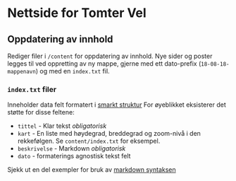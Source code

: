 # Nettside for Tomter Vel

## Oppdatering av innhold

Rediger filer i `/content` for oppdatering av innhold.
Nye sider og poster legges til ved oppretting av ny mappe, gjerne med ett dato-prefix (`18-08-18-mappenavn`) og med en `index.txt` fil.

### `index.txt` filer

Inneholder data felt formatert i [smarkt struktur](https://github.com/jondashkyle/smarkt)
For øyeblikket eksisterer det støtte for disse feltene:
* `tittel` - Klar tekst  _obligatorisk_
* `kart` - En liste med høydegrad, breddegrad og zoom-nivå i den rekkefølgen. Se `content/index.txt` for eksempel.
* `beskrivelse` - Markdown _obligatorisk_
* `dato` - formaterings agnostisk tekst felt

Sjekk ut en del exempler for bruk av [markdown syntaksen](https://www.markdownguide.org/basic-syntax)
